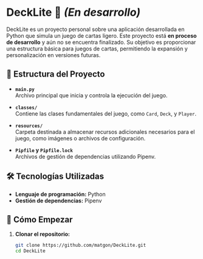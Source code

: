 # DeckLite 🚧 *(En desarrollo)*

DeckLite es  un proyecto personal sobre una aplicación desarrollada en Python que simula un juego de cartas ligero. Este proyecto está **en proceso de desarrollo** y aún no se encuentra finalizado. Su objetivo es proporcionar una estructura básica para juegos de cartas, permitiendo la expansión y personalización en versiones futuras.

## 📁 Estructura del Proyecto

- **`main.py`**  
  Archivo principal que inicia y controla la ejecución del juego.

- **`classes/`**  
  Contiene las clases fundamentales del juego, como `Card`, `Deck`, y `Player`.

- **`resources/`**  
  Carpeta destinada a almacenar recursos adicionales necesarios para el juego, como imágenes o archivos de configuración.

- **`Pipfile` y `Pipfile.lock`**  
  Archivos de gestión de dependencias utilizando Pipenv.

## 🛠️ Tecnologías Utilizadas

- **Lenguaje de programación:** Python
- **Gestión de dependencias:** Pipenv

## 🚀 Cómo Empezar

1. **Clonar el repositorio:**
   ```bash
   git clone https://github.com/matgon/DeckLite.git
   cd DeckLite
